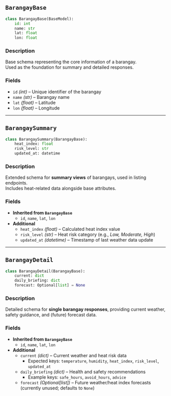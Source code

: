 ## `BarangayBase`

```python
class BarangayBase(BaseModel):
    id: int
    name: str
    lat: float
    lon: float
```

### Description

Base schema representing the core information of a barangay.  
Used as the foundation for summary and detailed responses.

### Fields

- `id` _(int)_ – Unique identifier of the barangay
- `name` _(str)_ – Barangay name
- `lat` _(float)_ – Latitude
- `lon` _(float)_ – Longitude

---

## `BarangaySummary`

```python
class BarangaySummary(BarangayBase):
    heat_index: float
    risk_level: str
    updated_at: datetime
```

### Description

Extended schema for **summary views** of barangays, used in listing endpoints.  
Includes heat-related data alongside base attributes.

### Fields

- **Inherited from `BarangayBase`**
    - `id`, `name`, `lat`, `lon`
- **Additional**
    - `heat_index` _(float)_ – Calculated heat index value
    - `risk_level` _(str)_ – Heat risk category (e.g., _Low, Moderate, High_)
    - `updated_at` _(datetime)_ – Timestamp of last weather data update

---

## `BarangayDetail`

```python
class BarangayDetail(BarangayBase): 
    current: dict
    daily_briefing: dict
    forecast: Optional[list] = None
```

### Description

Detailed schema for **single barangay responses**, providing current weather, safety guidance, and (future) forecast data.

### Fields

- **Inherited from `BarangayBase`**
    - `id`, `name`, `lat`, `lon`
- **Additional**
    - `current` _(dict)_ – Current weather and heat risk data
        - Expected keys: `temperature`, `humidity`, `heat_index`, `risk_level`, `updated_at`
    - `daily_briefing` _(dict)_ – Health and safety recommendations
        - Example keys: `safe_hours`, `avoid_hours`, `advice`
    - `forecast` _(Optional[list])_ – Future weather/heat index forecasts (currently unused; defaults to `None`)
